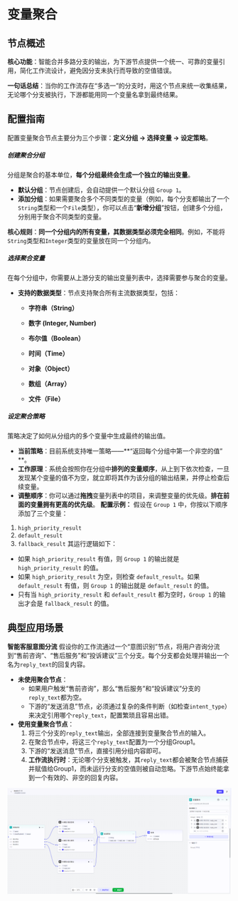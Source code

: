 # 变量聚合

## 节点概述
**核心功能**：智能合并多路分支的输出，为下游节点提供一个统一、可靠的变量引用，简化工作流设计，避免因分支未执行而导致的空值错误。

**一句话总结**：当你的工作流存在“多选一”的分支时，用这个节点来统一收集结果，无论哪个分支被执行，下游都能用同一个变量名拿到最终结果。



## 配置指南

配置变量聚合节点主要分为三个步骤：**定义分组 -> 选择变量 -> 设定策略**。
##### 创建聚合分组
分组是聚合的基本单位，**每个分组最终会生成一个独立的输出变量**。
*   **默认分组**：节点创建后，会自动提供一个默认分组 `Group 1`。
*   **添加分组**：如果需要聚合多个不同类型的变量（例如，每个分支都输出了一个`String`类型和一个`File`类型），你可以点击“**新增分组**”按钮，创建多个分组，分别用于聚合不同类型的变量。

**核心规则**：**同一个分组内的所有变量，其数据类型必须完全相同**。例如，不能将`String`类型和`Integer`类型的变量放在同一个分组内。



##### 选择聚合变量

在每个分组中，你需要从上游分支的输出变量列表中，选择需要参与聚合的变量。
* **支持的数据类型**：节点支持聚合所有主流数据类型，包括：
  * **字符串（String）**
  
  * **数字 (Integer, Number)**
  
  * **布尔值（Boolean）**
  
  * **时间（Time）**

  * **对象（Object）**
  
  * **数组（Array）**
  
  * **文件（File）**
  
    
  

##### 设定聚合策略
策略决定了如何从分组内的多个变量中生成最终的输出值。
*   **当前策略**：目前系统支持唯一策略——**“返回每个分组中第一个非空的值” **。
*   **工作原理**：系统会按照你在分组中**排列的变量顺序**，从上到下依次检查，一旦发现某个变量的值不为空，就立即将其作为该分组的输出结果，并停止检查后续变量。
*   **调整顺序**：你可以通过**拖拽**变量列表中的项目，来调整变量的优先级。**排在前面的变量拥有更高的优先级**。
**配置示例：**
假设在 `Group 1` 中，你按以下顺序添加了三个变量：
1.  `high_priority_result`
2.  `default_result`
3.  `fallback_result`
其运行逻辑如下：
*   如果 `high_priority_result` 有值，则 `Group 1` 的输出就是 `high_priority_result` 的值。
*   如果 `high_priority_result` 为空，则检查 `default_result`。如果 `default_result` 有值，则 `Group 1` 的输出就是 `default_result` 的值。
*   只有当 `high_priority_result` 和 `default_result` 都为空时，`Group 1` 的输出才会是 `fallback_result` 的值。



## 典型应用场景

**智能客服意图分流**
假设你的工作流通过一个“意图识别”节点，将用户咨询分流到“售前咨询”、“售后服务”和“投诉建议”三个分支。每个分支都会处理并输出一个名为`reply_text`的回复内容。

*   **未使用聚合节点**：
    *   如果用户触发“售前咨询”，那么“售后服务”和“投诉建议”分支的`reply_text`都为空。
    *   下游的“发送消息”节点，必须通过复杂的条件判断（如检查`intent_type`）来决定引用哪个`reply_text`，配置繁琐且容易出错。
*   **使用变量聚合节点**：
    1.  将三个分支的`reply_text`输出，全部连接到变量聚合节点的输入。
    2.  在聚合节点中，将这三个`reply_text`配置为一个分组Group1。
    3.  下游的“发送消息”节点，直接引用分组内容即可。
    4.  **工作流执行时**：无论哪个分支被触发，其`reply_text`都会被聚合节点捕获并赋值给Group1，而未运行分支的空值则被自动忽略。下游节点始终能拿到一个有效的、非空的回复内容。

![image-20250820171519990](assets/image-20250820171519990.png)
